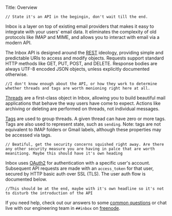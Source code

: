 Title:   Overview

	// State it's an API in the begingin, don't wait till the end.
Inbox is a layer on top of existing email providers that makes it easy to integrate with your users' email data. It eliminates the complexity of old protocols like IMAP and MIME, and allows you to interact with email via a modern API. 

The Inbox API is designed around the [REST](http://en.wikipedia.org/wiki/Representational_State_Transfer) ideology, providing simple and predictable URIs to access and modify objects. Requests support standard HTTP methods like GET, PUT, POST, and DELETE. Response bodies are always UTF-8 encoded JSON objects, unless explicitly documented otherwise.

	//I don't know enough about the API, or how they work to determine whether threads and tags are worth menioning right here at all.
[Threads](#threads) are a first-class object in Inbox, allowing you to build beautiful mail applications that behave the way users have come to expect. Actions like archiving or deleting are performed on threads, not individual messages.

[Tags](#tags) are used to group threads. A given thread can have zero or more tags. Tags are also used to represent state, such as `sending`. Note: tags are not equivalent to IMAP folders or Gmail labels, although these properties may be accessed via tags.

	// Beatiful, get the security concerns squished right away. Are there any other security measure you are having in palce that are worth meanitiong. Maybe this should have it's own heading
Inbox uses [OAuth2](http://oauth.net/documentation/getting-started/) for authentication with a specific user's account. Subsequent API requests are made with an `access_token` for that user, secured by HTTP basic auth over SSL (TLS). The user auth flow is documented below.

	//This should be at the end, maybe with it's own headline so it's not to disturb the introduction of the API
If you need help, check out our answers to some [common questions](#FAQ) or chat live with our engineering team in `##inbox` on [freenode](http://webchat.freenode.net/).
